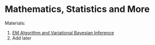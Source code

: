 # Mathematics, Statistics and More

Materials:

1. [EM Algorithm and Variational Bayesian Inference](VariationalBayesian.md)
2. Add later
